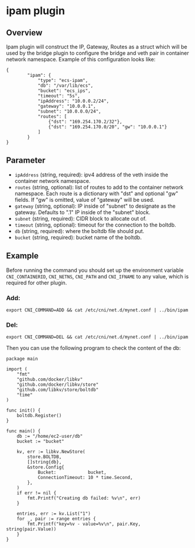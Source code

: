 # ipam plugin

## Overview

Ipam plugin will construct the IP, Gateway, Routes as a struct which will be used by the bridge plugin to configure the bridge and veth pair in container network namespace. Example of this configuration looks like:
```
{
		"ipam": {
			"type": "ecs-ipam",
			"db": "/var/lib/ecs",
			"bucket": "ecs_ips",
			"timeout": "5s",
			"ipAddress": "10.0.0.2/24",
			"gateway": "10.0.0.1",
			"subnet": "10.0.0.0/24",
			"routes": [
				{"dst": "169.254.170.2/32"},
				{"dst": "169.254.170.0/20", "gw": "10.0.0.1"}
			]
		}
}
```
## Parameter
* `ipAddress` (string, required): ipv4 address of the veth inside the container network namespace.
* `routes` (string, optional): list of routes to add to the container network namespace. Each route is a dictionary with "dst" and optional "gw" fields. If "gw" is omitted, value of "gateway" will be used.
* `gateway` (string, optional): IP inside of "subnet" to designate as the gateway. Defaults to ".1" IP inside of the "subnet" block.
* `subnet` (string, required): CIDR block to allocate out of.
* `timeout` (string, optional): timeout for the connection to the boltdb.
* `db` (string, required): where the boltdb file should put.
* `bucket` (string, required): bucket name of the boltdb.


## Example
Before running the command you should set up the environment variable `CNI_CONTAINERID`, `CNI_NETNS`, `CNI_PATH` and `CNI_IFNAME` to any value, which is required for other plugin.
### Add:
```
export CNI_COMMAND=ADD && cat /etc/cni/net.d/mynet.conf | ../bin/ipam
```

### Del:
```
export CNI_COMMAND=DEL && cat /etc/cni/net.d/mynet.conf | ../bin/ipam
```

Then you can use the following program to check the content of the db:
```golang
package main

import (
	"fmt"
	"github.com/docker/libkv"
	"github.com/docker/libkv/store"
	"github.com/libkv/store/boltdb"
	"time"
)

func init() {
	boltdb.Register()
}

func main() {
	db := "/home/ec2-user/db"
	bucket := "bucket"

	kv, err := libkv.NewStore(
		store.BOLTDB,
		[]string{db},
		&store.Config{
			Bucket:            bucket,
			ConnectionTimeout: 10 * time.Second,
		},
	)
	if err != nil {
		fmt.Printf("Creating db failed: %v\n", err)
	}

	entries, err := kv.List("1")
	for _, pair := range entries {
		fmt.Printf("key=%v - value=%v\n", pair.Key, string(pair.Value))
	}
}
```
